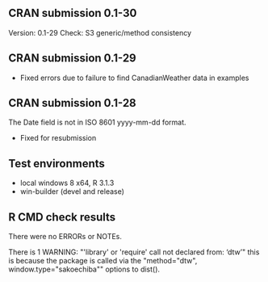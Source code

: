 ## CRAN submission 0.1-30

Version: 0.1-29
Check: S3 generic/method consistency

## CRAN submission 0.1-29

* Fixed errors due to failure to find CanadianWeather data in examples

## CRAN submission 0.1-28

The Date field is not in ISO 8601 yyyy-mm-dd format.

* Fixed for resubmission



## Test environments
* local windows 8 x64, R 3.1.3
* win-builder (devel and release)

## R CMD check results
There were no ERRORs or NOTEs.

There is 1 WARNING: "'library' or 'require' call not declared from: ‘dtw’" this is because the package is called via the "method="dtw", window.type="sakoechiba"" options to dist().
